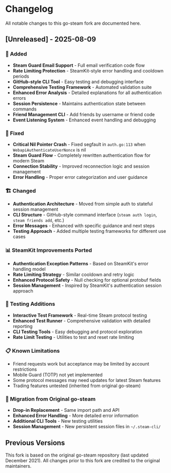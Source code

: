# Changelog

All notable changes to this go-steam fork are documented here.

## [Unreleased] - 2025-08-09

### 🚀 Added
- **Steam Guard Email Support** - Full email verification code flow
- **Rate Limiting Protection** - SteamKit-style error handling and cooldown periods
- **GitHub-style CLI Tool** - Easy testing and debugging interface
- **Comprehensive Testing Framework** - Automated validation suite
- **Enhanced Error Analysis** - Detailed explanations for all authentication errors
- **Session Persistence** - Maintains authentication state between commands
- **Friend Management CLI** - Add friends by username or friend code
- **Event Listening System** - Enhanced event handling and debugging

### 🔧 Fixed
- **Critical Nil Pointer Crash** - Fixed segfault in `auth.go:113` when `WebapiAuthenticateUserNonce` is nil
- **Steam Guard Flow** - Completely rewritten authentication flow for modern Steam
- **Connection Stability** - Improved reconnection logic and session management
- **Error Handling** - Proper error categorization and user guidance

### 🏗 Changed
- **Authentication Architecture** - Moved from simple auth to stateful session management
- **CLI Structure** - GitHub-style command interface (`steam auth login`, `steam friends add`, etc.)
- **Error Messages** - Enhanced with specific guidance and next steps
- **Testing Approach** - Added multiple testing frameworks for different use cases

### 📊 SteamKit Improvements Ported
- **Authentication Exception Patterns** - Based on SteamKit's error handling model
- **Rate Limiting Strategy** - Similar cooldown and retry logic
- **Enhanced Protocol Safety** - Null checking for optional protobuf fields
- **Session Management** - Inspired by SteamKit's authentication session approach

### 🧪 Testing Additions
- **Interactive Test Framework** - Real-time Steam protocol testing
- **Enhanced Test Runner** - Comprehensive validation with detailed reporting
- **CLI Testing Tools** - Easy debugging and protocol exploration
- **Rate Limit Testing** - Utilities to test and reset rate limiting

### 📋 Known Limitations
- Friend requests work but acceptance may be limited by account restrictions
- Mobile Guard (TOTP) not yet implemented
- Some protocol messages may need updates for latest Steam features
- Trading features untested (inherited from original go-steam)

### 🔄 Migration from Original go-steam
- **Drop-in Replacement** - Same import path and API
- **Enhanced Error Handling** - More detailed error information
- **Additional CLI Tools** - New testing utilities
- **Session Management** - New persistent session files in `~/.steam-cli/`

## Previous Versions

This fork is based on the original go-steam repository (last updated December 2021). All changes prior to this fork are credited to the original maintainers.